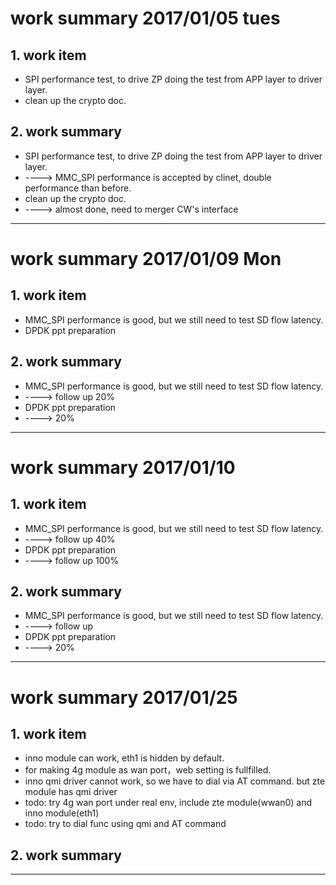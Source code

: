 # work summary 2017/01/05 tues
## 1. work item
* SPI performance test, to drive ZP doing the test from APP layer to driver layer.
* clean up the crypto doc.

## 2. work summary
* SPI performance test, to drive ZP doing the test from APP layer to driver layer.
* ----> MMC_SPI performance is accepted by clinet, double performance than before.
* clean up the crypto doc.
* ----> almost done, need to merger CW's interface

----------
# work summary 2017/01/09 Mon
## 1. work item
* MMC_SPI performance is good, but we still need to test SD flow latency.
* DPDK ppt preparation

## 2. work summary
* MMC_SPI performance is good, but we still need to test SD flow latency.
* ----> follow up 20%
* DPDK ppt preparation
* ----> 20%

----------
# work summary 2017/01/10 
## 1. work item
* MMC_SPI performance is good, but we still need to test SD flow latency.
* ----> follow up 40%
* DPDK ppt preparation
* ----> follow up 100%

## 2. work summary
* MMC_SPI performance is good, but we still need to test SD flow latency.
* ----> follow up
* DPDK ppt preparation
* ----> 20%

----------
# work summary 2017/01/25
## 1. work item
* inno module can work, eth1 is hidden by default.
* for making 4g module as wan port，web setting is fullfilled.
* inno qmi driver cannot work, so we have to dial via AT command. but zte module has qmi driver
* todo: try 4g wan port under real env, include zte module(wwan0) and inno module(eth1)
* todo: try to dial func using qmi and AT command

## 2. work summary


----------
